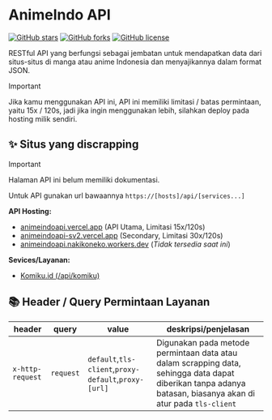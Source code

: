 # AnimeIndo API

[![GitHub stars](https://img.shields.io/github/stars/ernestoyoofi/animeindo-api?style=social)](https://github.com/ernestoyoofi/animeindo-api/stargazers)
[![GitHub forks](https://img.shields.io/github/forks/ernestoyoofi/animeindo-api?style=social)](https://github.com/ernestoyoofi/animeindo-api/network/members)
[![GitHub license](https://img.shields.io/github/license/ernestoyoofi/animeindo-api)](https://github.com/ernestoyoofi/animeindo-api/blob/main/LICENSE)

RESTful API yang berfungsi sebagai jembatan untuk mendapatkan data dari situs-situs di manga atau anime Indonesia dan menyajikannya dalam format JSON.

> [!IMPORTANT]
> Jika kamu menggunakan API ini, API ini memiliki limitasi / batas permintaan, yaitu 15x / 120s, jadi jika ingin menggunakan lebih, silahkan deploy pada hosting milik sendiri.

## ✨ Situs yang discrapping

> [!IMPORTANT]
> Halaman API ini belum memiliki dokumentasi.

Untuk API gunakan url bawaannya `https://[hosts]/api/[services...]`

**API Hosting:**

- [animeindoapi.vercel.app](https://animeindoapi.vercel.app) (API Utama, Limitasi 15x/120s)
- [animeindoapi-sv2.vercel.app](https://animeindoapi-sv2.vercel.app) (Secondary, Limitasi 30x/120s)
- [animeindoapi.nakikoneko.workers.dev](https://animeindoapi.nakikoneko.workers.dev) (_Tidak tersedia saat ini_)

**Sevices/Layanan:**

- [Komiku.id (/api/komiku)](https://animeindoapi.vercel.app/api/komiku)

## 📚 Header / Query Permintaan Layanan

| header | query | value | deskripsi/penjelasan |
| -----  | ----- | ----- | -------------------- |
| `x-http-request` | `request` | `default`,`tls-client`,`proxy-default`,`proxy-[url]` | Digunakan pada metode permintaan data atau dalam scrapping data, sehingga data dapat diberikan tanpa adanya batasan, biasanya akan di atur pada `tls-client` |
